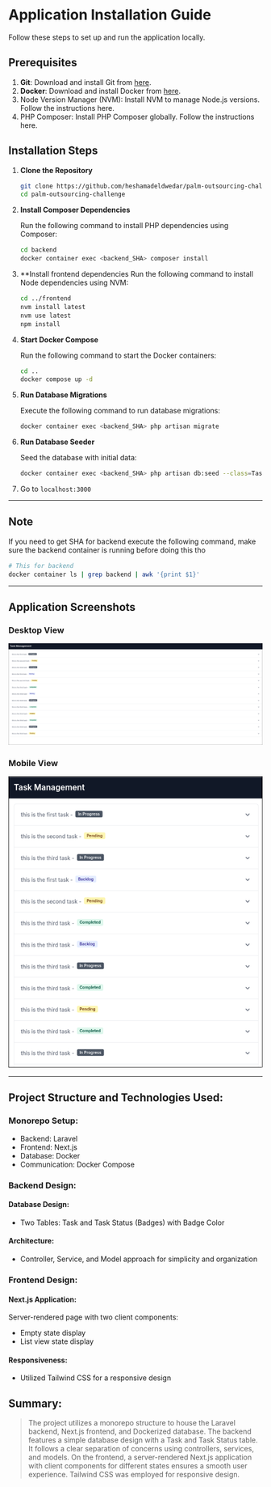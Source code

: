 # Application Installation Guide

Follow these steps to set up and run the application locally.

## Prerequisites
1. **Git**: Download and install Git from [here](https://git-scm.com/).
2. **Docker**: Download and install Docker from [here](https://www.docker.com/).
3. Node Version Manager (NVM): Install NVM to manage Node.js versions. Follow the instructions here.
4. PHP Composer: Install PHP Composer globally. Follow the instructions here.

## Installation Steps

1. **Clone the Repository**
   
   ```bash
   git clone https://github.com/heshamadeldwedar/palm-outsourcing-challenge
   cd palm-outsourcing-challenge
   ```
2. **Install Composer Dependencies**
   
   Run the following command to install PHP dependencies using Composer:
   
   ```bash
   cd backend
   docker container exec <backend_SHA> composer install
   ```

3. **Install frontend dependencies
   Run the following command to install Node dependencies using NVM:
   
   ```bash
   cd ../frontend
   nvm install latest
   nvm use latest
   npm install
   ```

4. **Start Docker Compose**
   
   Run the following command to start the Docker containers:
   
   ```bash
   cd ..
   docker compose up -d
   ```


5. **Run Database Migrations**
   
   Execute the following command to run database migrations:
   
   ```bash
   docker container exec <backend_SHA> php artisan migrate
   ```

6. **Run Database Seeder**
   
   Seed the database with initial data:
   
   ```bash
   docker container exec <backend_SHA> php artisan db:seed --class=TaskSeed
   ```


7. Go to `localhost:3000` 

---

## Note
If you need to get SHA for backend execute the following command, make sure the backend container is running before doing this tho

```bash
# This for backend 
docker container ls | grep backend | awk '{print $1}' 
```

---

## Application Screenshots

### Desktop View
![Desktop View](desktop.png)

### Mobile View
![Mobile View](/mobile.png)

---

## Project Structure and Technologies Used:
### Monorepo Setup:
- Backend: Laravel
- Frontend: Next.js
- Database: Docker
- Communication: Docker Compose

### Backend Design:
#### Database Design:
- Two Tables: Task and Task Status (Badges) with Badge Color
#### Architecture:
- Controller, Service, and Model approach for simplicity and organization

### Frontend Design:
#### Next.js Application:
Server-rendered page with two client components:
- Empty state display
- List view state display

#### Responsiveness:
- Utilized Tailwind CSS for a responsive design

## Summary:
> The project utilizes a monorepo structure to house the Laravel backend, Next.js frontend, and Dockerized database. The backend features a simple database design with a Task and Task Status table. It follows a clear separation of concerns using controllers, services, and models. On the frontend, a server-rendered Next.js application with client components for different states ensures a smooth user experience. Tailwind CSS was employed for responsive design. 

